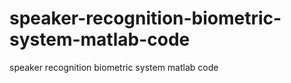 # speaker-recognition-biometric-system-matlab-code
speaker recognition biometric system matlab code
